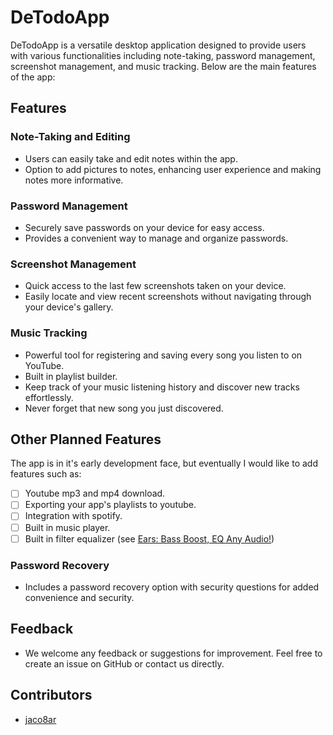DeTodoApp
===========

DeTodoApp is a versatile desktop application designed to provide users with various functionalities including note-taking, password management, screenshot management, and music tracking. Below are the main features of the app:

Features
--------

### Note-Taking and Editing

*   Users can easily take and edit notes within the app.
*   Option to add pictures to notes, enhancing user experience and making notes more informative.

### Password Management

*   Securely save passwords on your device for easy access.
*   Provides a convenient way to manage and organize passwords.

### Screenshot Management

*   Quick access to the last few screenshots taken on your device.
*   Easily locate and view recent screenshots without navigating through your device's gallery.

### Music Tracking

*   Powerful tool for registering and saving every song you listen to on YouTube.
*   Built in playlist builder.
*   Keep track of your music listening history and discover new tracks effortlessly.
*   Never forget that new song you just discovered.

Other Planned Features
-------------------
The app is in it's early development face, but eventually I would like to add features such as:

*   [ ]  Youtube mp3 and mp4 download.
*   [ ]  Exporting your app's playlists to youtube.
*   [ ]  Integration with spotify.
*   [ ]  Built in music player.
*   [ ]  Built in filter equalizer (see [Ears: Bass Boost, EQ Any Audio!](https://chromewebstore.google.com/detail/ears-bass-boost-eq-any-au/nfdfiepdkbnoanddpianalelglmfooik))

### Password Recovery

*   Includes a password recovery option with security questions for added convenience and security.

Feedback
--------

*   We welcome any feedback or suggestions for improvement. Feel free to create an issue on GitHub or contact us directly.

Contributors
------------

*   [jaco8ar](https://github.com/jaco8ar)

